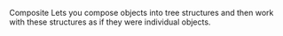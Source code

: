 Composite 
Lets you compose objects into tree structures and then work with these structures as if they were individual objects.
